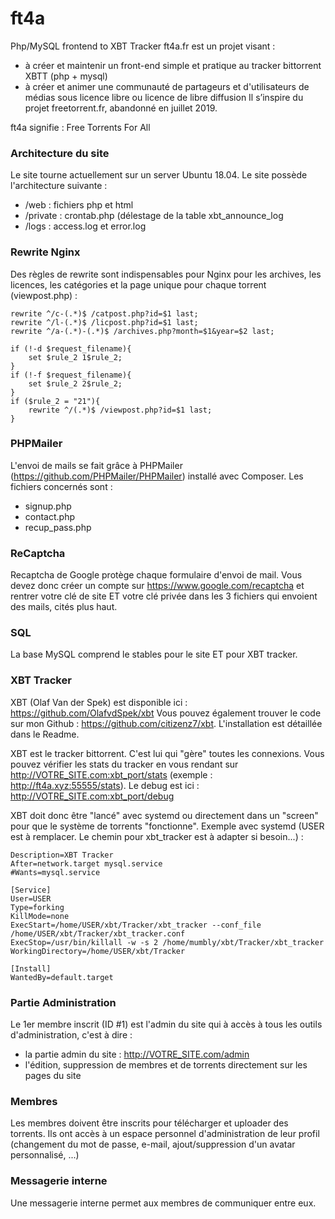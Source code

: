 # ft4a
Php/MySQL frontend to XBT Tracker
ft4a.fr est un projet visant :
- à créer et maintenir un front-end simple et pratique au tracker bittorrent XBTT (php + mysql)
- à créer et animer une communauté de partageurs et d'utilisateurs de médias sous licence libre ou licence de libre diffusion
Il s’inspire du projet freetorrent.fr, abandonné en juillet 2019.

ft4a signifie : Free Torrents For All

### Architecture du site
Le site tourne actuellement sur un server Ubuntu 18.04.
Le site possède l'architecture suivante :
- /web : fichiers php et html
- /private : crontab.php (délestage de la table xbt_announce_log
- /logs : access.log et error.log

### Rewrite Nginx
Des règles de rewrite sont indispensables pour Nginx pour les archives, les licences, les catégories et la page unique pour chaque torrent (viewpost.php) :
```
rewrite ^/c-(.*)$ /catpost.php?id=$1 last;
rewrite ^/l-(.*)$ /licpost.php?id=$1 last;
rewrite ^/a-(.*)-(.*)$ /archives.php?month=$1&year=$2 last;

if (!-d $request_filename){
    set $rule_2 1$rule_2;
}
if (!-f $request_filename){
    set $rule_2 2$rule_2;
}
if ($rule_2 = "21"){
    rewrite ^/(.*)$ /viewpost.php?id=$1 last;
}
```

### PHPMailer
L'envoi de mails se fait grâce à PHPMailer (https://github.com/PHPMailer/PHPMailer) installé avec Composer.
Les fichiers concernés sont :
- signup.php
- contact.php
- recup_pass.php

### ReCaptcha
Recaptcha de Google protège chaque formulaire d'envoi de mail. Vous devez donc créer un compte sur https://www.google.com/recaptcha et rentrer votre clé de site ET votre clé privée dans les 3 fichiers qui envoient des mails, cités plus haut.

### SQL
La base MySQL comprend le stables pour le site ET pour XBT tracker.

### XBT Tracker
XBT (Olaf Van der Spek) est disponible ici : https://github.com/OlafvdSpek/xbt
Vous pouvez également trouver le code sur mon Github : https://github.com/citizenz7/xbt.
L'installation est détaillée dans le Readme.

XBT est le tracker bittorrent. C'est lui qui "gère" toutes les connexions.
Vous pouvez vérifier les stats du tracker en vous rendant sur http://VOTRE_SITE.com:xbt_port/stats (exemple : http://ft4a.xyz:55555/stats).
Le debug est ici : http://VOTRE_SITE.com:xbt_port/debug

XBT doit donc être "lancé" avec systemd ou directement dans un "screen" pour que le système de torrents "fonctionne".
Exemple avec systemd (USER est à remplacer. Le chemin pour xbt_tracker est à adapter si besoin...) :
```[Unit]
Description=XBT Tracker
After=network.target mysql.service
#Wants=mysql.service

[Service]
User=USER
Type=forking
KillMode=none
ExecStart=/home/USER/xbt/Tracker/xbt_tracker --conf_file /home/USER/xbt/Tracker/xbt_tracker.conf
ExecStop=/usr/bin/killall -w -s 2 /home/mumbly/xbt/Tracker/xbt_tracker
WorkingDirectory=/home/USER/xbt/Tracker

[Install]
WantedBy=default.target
```

### Partie Administration
Le 1er membre inscrit (ID #1) est l'admin du site qui à accès à tous les outils d'administration, c'est à dire :
- la partie admin du site : http://VOTRE_SITE.com/admin
- l'édition, suppression de membres et de torrents directement sur les pages du site 

### Membres
Les membres doivent être inscrits pour télécharger et uploader des torrents.
Ils ont accès à un espace personnel d'administration de leur profil (changement du mot de passe, e-mail, ajout/suppression d'un avatar personnalisé, ...)

### Messagerie interne
Une messagerie interne permet aux membres de communiquer entre eux.
